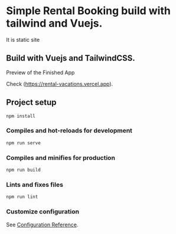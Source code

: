 # Simple Rental Booking build with tailwind and Vuejs.
It is static site

## Build with Vuejs and TailwindCSS.

Preview of the Finished App

Check (https://rental-vacations.vercel.app).

## Project setup
```
npm install
```

### Compiles and hot-reloads for development
```
npm run serve
```

### Compiles and minifies for production
```
npm run build
```

### Lints and fixes files
```
npm run lint
```

### Customize configuration
See [Configuration Reference](https://cli.vuejs.org/config/).
